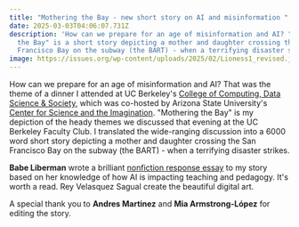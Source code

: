```yaml
---
title: "Mothering the Bay - new short story on AI and misinformation "
date: 2025-03-03T04:06:07.731Z
description: 'How can we prepare for an age of misinformation and AI? "Mothering
  the Bay" is a short story depicting a mother and daughter crossing the San
  Francisco Bay on the subway (the BART) - when a terrifying disaster strikes. '
image: https://issues.org/wp-content/uploads/2025/02/Lioness1_revised.jpg
---
```

How can we prepare for an age of misinformation and AI? That was the theme of a dinner I attended at UC Berkeley's [College of Computing, Data Science & Society](https://cdss.berkeley.edu/), which was co-hosted by Arizona State University's [Center for Science and the Imagination](https://csi.asu.edu/). "Mothering the Bay" is my depiction of the heady themes we discussed that evening at the UC Berkeley Faculty Club. I translated the wide-ranging discussion into a 6000 word short story depicting a mother and daughter crossing the San Francisco Bay on the subway (the BART) - when a terrifying disaster strikes. 

**Babe Liberman** wrote a brilliant [nonfiction response essay](https://issues.org/futuretensefiction/ai-literacy-babe-liberman/) to my story based on her knowledge of how AI is impacting teaching and pedagogy. It's worth a read. Rey Velasquez Sagual create the beautiful digital art. 

A special thank you to **Andres Martinez** and **Mia Armstrong-López** for editing the story.
